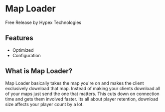 # Map Loader
Free Release by Hypex Technologies

## Features
- Optimized
- Configuration

## What is Map Loader?
Map Loader basically takes the map you're on and makes the client exclusively download that map. Instead of making your clients download all of your maps just send the one that matters. This cuts down on connection time and gets them involved faster. Its all about player retention, download size affects your player count by a lot.